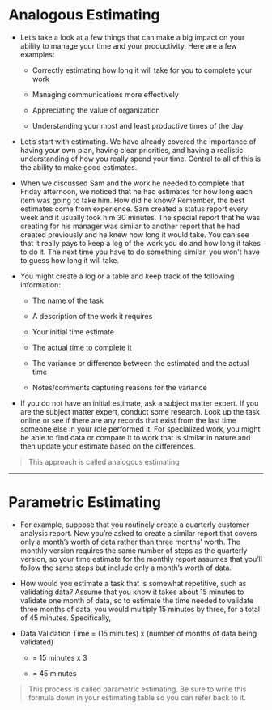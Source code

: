 # Analogous Estimating
* Let’s take a look at a few things that can make a big impact on your ability to manage your time and your productivity. Here are a few examples: 

    * Correctly estimating how long it will take for you to complete your work

    * Managing communications more effectively

    * Appreciating the value of organization

    * Understanding your most and least productive times of the day

* Let’s start with estimating. We have already covered the importance of having your own plan, having clear priorities, and having a realistic understanding of how you really spend your time. Central to all of this is the ability to make good estimates.

* When we discussed Sam and the work he needed to complete that Friday afternoon, we noticed that he had estimates for how long each item was going to take him. How did he know? Remember, the best estimates come from experience. Sam created a status report every week and it usually took him 30 minutes. The special report that he was creating for his manager was similar to another report that he had created previously and he knew how long it would take. You can see that it really pays to keep a log of the work you do and how long it takes to do it. The next time you have to do something similar, you won’t have to guess how long it will take. 

* You might create a log or a table and keep track of the following information:

    * The name of the task

    * A description of the work it requires

    * Your initial time estimate

    * The actual time to complete it

    * The variance or difference between the estimated and the actual time

    * Notes/comments capturing reasons for the variance

* If you do not have an initial estimate, ask a subject matter expert. If you are the subject matter expert, conduct some research. Look up the task online or see if there are any records that exist from the last time someone else in your role performed it. For specialized work, you might be able to find data or compare it to work that is similar in nature and then update your estimate based on the differences.

>This approach is called analogous estimating


---
# Parametric Estimating
* For example, suppose that you routinely create a quarterly customer analysis report. Now you’re asked to create a similar report that covers only a month’s worth of data rather than three months’ worth. The monthly version requires the same number of steps as the quarterly version, so your time estimate for the monthly report assumes that you’ll follow the same steps but include only a month’s worth of data.

* How would you estimate a task that is somewhat repetitive, such as validating data? Assume that you know it takes about 15 minutes to validate one month of data, so to estimate the time needed to validate three months of data, you would multiply 15 minutes by three, for a total of 45 minutes. Specifically,

* Data Validation Time = (15 minutes) x (number of months of data being validated)

	* = 15 minutes x 3

	* = 45 minutes

> This process is called parametric estimating. Be sure to write this formula down in your estimating table so you can refer back to it. 
